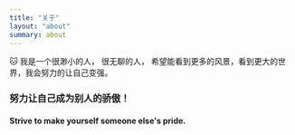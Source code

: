 ```yaml
---
title: "关于"
layout: "about"
summary: about
---
```


🐱
我是一个很渺小的人，
        很无聊的人，
            希望能看到更多的风景，看到更大的世界，我会努力的让自己变强。




###        努力让自己成为别人的骄傲！
####       Strive to make yourself someone else's pride.